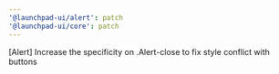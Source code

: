 ```yaml
---
'@launchpad-ui/alert': patch
'@launchpad-ui/core': patch
---
```


[Alert] Increase the specificity on .Alert-close to fix style conflict with buttons
